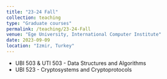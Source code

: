 ```yaml
---
title: "23-24 Fall"
collection: teaching
type: "Graduate courses"
permalink: /teaching/23-24-Fall
venue: "Ege University, International Computer Institute"
date: 2023-09-09
location: "Izmir, Turkey"
---
```


<!--  This is a description of a teaching experience. You can use markdown like any other post. -->

* UBI 503 & UTI 503 - Data Structures and Algorithms
* UBI 523 -  Cryptosystems and Cryptoprotocols

